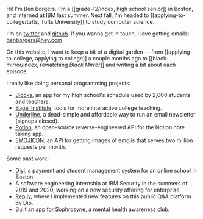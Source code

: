 Hi! I'm Ben Borgers. I'm a [[grade-12/index, high school senior]] in Boston, and interned at IBM last summer. Next fall, I'm headed to [[applying-to-college/tufts, Tufts University]] to study computer science.

I'm on [twitter](https://twitter.com/benborgers) and [github](https://github.com/benborgers). If you wanna get in touch, I love getting emails: benborgers@hey.com

On this website, I want to keep a bit of a digital garden — from [[applying-to-college, applying to college]] a couple months ago to [[black-mirror/index, rewatching _Black Mirror_]] and writing a bit about each episode.

I really like doing personal programming projects:

- [Blocks](https://blocks.elk.sh), an app for my high school's schedule used by 2,000 students and teachers.
- [Bagel Institute](https://bagel.institute), tools for more interactive college teaching.
- [Underline](https://underline.email), a dead-simple and affordable way to run an email newsletter (signups closed).
- [Potion](https://github.com/benborgers/potion), an open-source reverse-engineered API for the Notion note taking app.
- [EMOJICDN](https://emojicdn.elk.sh), an API for getting images of emojis that serves two million requests per month.

Some past work:

- [Diyi](https://diyiboston.com), a payment and student management system for an online school in Boston.
- A software engineering internship at IBM Security in the summers of 2019 and 2020, working on a new security offering for enterprise.
- [Rep.ly](https://rep.ly), where I implemented new features on this public Q&A platform by Dip.
- Built [an app for Sophrosyne](https://sophrosyne.now.sh), a mental health awareness club.
